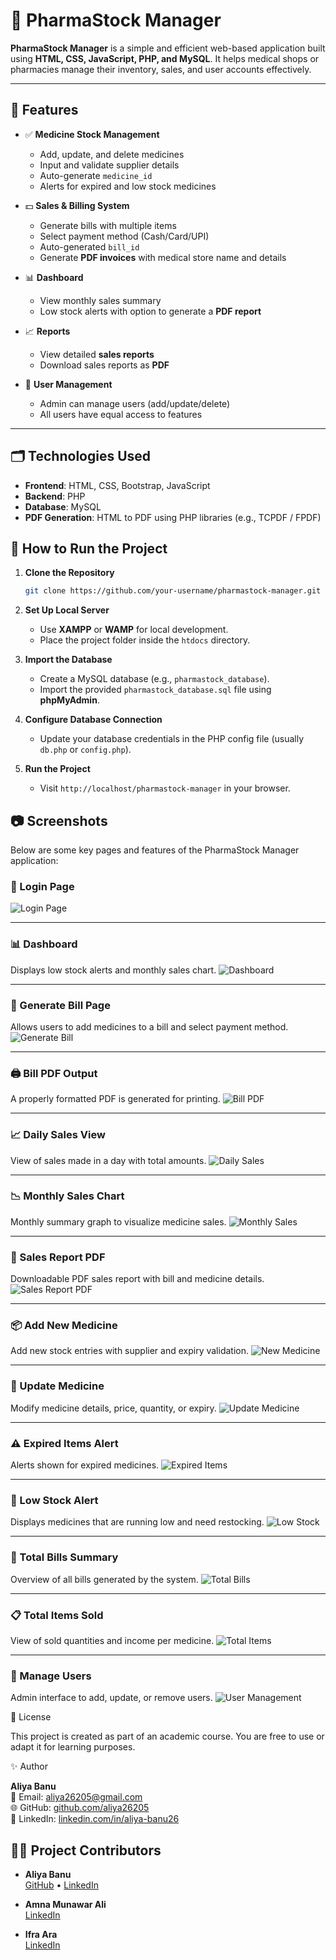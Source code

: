# 💊 PharmaStock Manager

**PharmaStock Manager** is a simple and efficient web-based application built using **HTML, CSS, JavaScript, PHP, and MySQL**. It helps medical shops or pharmacies manage their inventory, sales, and user accounts effectively.

---

## 📌 Features

- ✅ **Medicine Stock Management**
  - Add, update, and delete medicines
  - Input and validate supplier details
  - Auto-generate `medicine_id`
  - Alerts for expired and low stock medicines

- 💵 **Sales & Billing System**
  - Generate bills with multiple items
  - Select payment method (Cash/Card/UPI)
  - Auto-generated `bill_id`
  - Generate **PDF invoices** with medical store name and details

- 📊 **Dashboard**
  - View monthly sales summary
  - Low stock alerts with option to generate a **PDF report**

- 📈 **Reports**
  - View detailed **sales reports**
  - Download sales reports as **PDF**

- 👤 **User Management**
  - Admin can manage users (add/update/delete)
  - All users have equal access to features

---

## 🗂️ Technologies Used

- **Frontend**: HTML, CSS, Bootstrap, JavaScript
- **Backend**: PHP
- **Database**: MySQL
- **PDF Generation**: HTML to PDF using PHP libraries (e.g., TCPDF / FPDF)

## 🧰 How to Run the Project

1. **Clone the Repository**
   ```bash
   git clone https://github.com/your-username/pharmastock-manager.git
2. **Set Up Local Server**

   * Use **XAMPP** or **WAMP** for local development.
   * Place the project folder inside the `htdocs` directory.

3. **Import the Database**

   * Create a MySQL database (e.g., `pharmastock_database`).
   * Import the provided `pharmastock_database.sql` file using **phpMyAdmin**.

4. **Configure Database Connection**

   * Update your database credentials in the PHP config file (usually `db.php` or `config.php`).

5. **Run the Project**

   * Visit `http://localhost/pharmastock-manager` in your browser.
  
## 📷 Screenshots

Below are some key pages and features of the PharmaStock Manager application:

### 🔐 Login Page
![Login Page](screenshots/loginpage.png)

---

### 📊 Dashboard
Displays low stock alerts and monthly sales chart.
![Dashboard](screenshots/dashboard.png)

---

### 🧾 Generate Bill Page
Allows users to add medicines to a bill and select payment method.
![Generate Bill](screenshots/generate_bill.png)

---

### 🖨️ Bill PDF Output
A properly formatted PDF is generated for printing.
![Bill PDF](screenshots/bill_pdf.png)

---

### 📈 Daily Sales View
View of sales made in a day with total amounts.
![Daily Sales](screenshots/daily_sales.png)

---

### 📉 Monthly Sales Chart
Monthly summary graph to visualize medicine sales.
![Monthly Sales](screenshots/monthly_sales.png)

---

### 📑 Sales Report PDF
Downloadable PDF sales report with bill and medicine details.
![Sales Report PDF](screenshots/sales_report_pdf.png)

---

### 📦 Add New Medicine
Add new stock entries with supplier and expiry validation.
![New Medicine](screenshots/new_med.png)

---

### 📝 Update Medicine
Modify medicine details, price, quantity, or expiry.
![Update Medicine](screenshots/update_med.png)

---

### ⚠️ Expired Items Alert
Alerts shown for expired medicines.
![Expired Items](screenshots/expired_item.png)

---

### 🚨 Low Stock Alert
Displays medicines that are running low and need restocking.
![Low Stock](screenshots/low_stock.png)

---

### 🧮 Total Bills Summary
Overview of all bills generated by the system.
![Total Bills](screenshots/total_bills.png)

---

### 📋 Total Items Sold
View of sold quantities and income per medicine.
![Total Items](screenshots/total_items.png)

---

### 👤 Manage Users
Admin interface to add, update, or remove users.
![User Management](screenshots/user_manage.png)

  
📄 License

This project is created as part of an academic course. You are free to use or adapt it for learning purposes.

✨ Author

**Aliya Banu**  
📧 Email: aliya26205@gmail.com  
🌐 GitHub: [github.com/aliya26205](https://github.com/aliya26205)  
🔗 LinkedIn: [linkedin.com/in/aliya-banu26](https://www.linkedin.com/in/aliya-banu26/)

## 👩‍💻 Project Contributors

- **Aliya Banu**  
  [GitHub](https://github.com/aliya26205) • [LinkedIn](https://www.linkedin.com/in/aliya-banu26/)

- **Amna Munawar Ali**  
[LinkedIn](https://www.linkedin.com/in/amna-munawar-ali-7a9292317/)

- **Ifra Ara**  
[LinkedIn](https://www.linkedin.com/in/sheikh-ifra-ara-861290317/)



